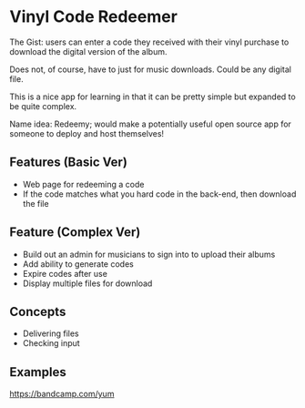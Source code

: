 # Vinyl Code Redeemer

The Gist: users can enter a code they received with their vinyl purchase to download the digital version of the album.

Does not, of course, have to just for music downloads. Could be any digital file.

This is a nice app for learning in that it can be pretty simple but expanded to be quite complex.

Name idea: Redeemy; would make a potentially useful open source app for someone to deploy and host themselves!

## Features (Basic Ver)

- Web page for redeeming a code
- If the code matches what you hard code in the back-end, then download the file

## Feature (Complex Ver)

- Build out an admin for musicians to sign into to upload their albums
- Add ability to generate codes
- Expire codes after use
- Display multiple files for download

## Concepts

- Delivering files
- Checking input

## Examples

https://bandcamp.com/yum
